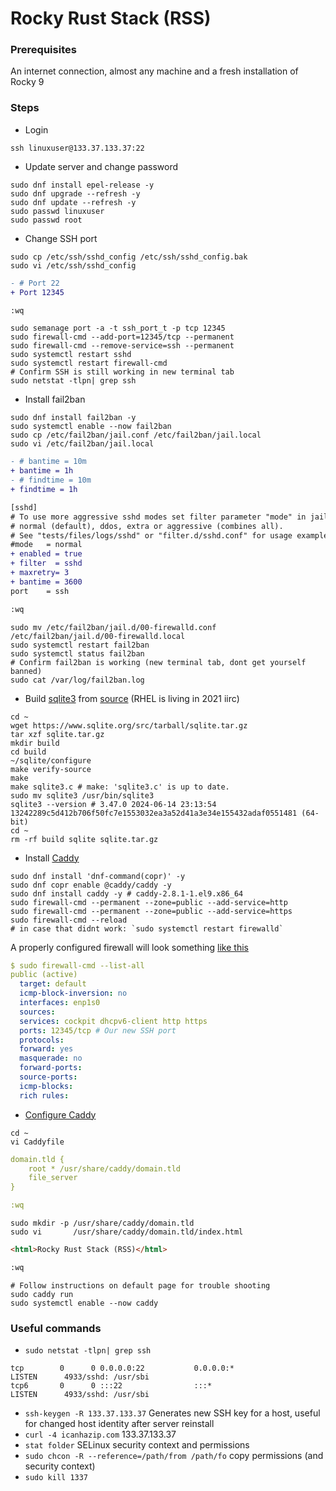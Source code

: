 # Rocky Rust Stack (RSS)
### Prerequisites
An internet connection, almost any machine and a fresh installation of Rocky 9
### Steps
- Login
```console
ssh linuxuser@133.37.133.37:22
```
- Update server and change password
```console
sudo dnf install epel-release -y
sudo dnf upgrade --refresh -y
sudo dnf update --refresh -y
sudo passwd linuxuser
sudo passwd root
```
<!-- TODO -->
- Change SSH port
```console
sudo cp /etc/ssh/sshd_config /etc/ssh/sshd_config.bak
sudo vi /etc/ssh/sshd_config
```
```diff
- # Port 22
+ Port 12345

:wq
```
```console
sudo semanage port -a -t ssh_port_t -p tcp 12345
sudo firewall-cmd --add-port=12345/tcp --permanent
sudo firewall-cmd --remove-service=ssh --permanent
sudo systemctl restart sshd
sudo systemctl restart firewall-cmd
# Confirm SSH is still working in new terminal tab
sudo netstat -tlpn| grep ssh
```
- Install fail2ban
```console
sudo dnf install fail2ban -y
sudo systemctl enable --now fail2ban
sudo cp /etc/fail2ban/jail.conf /etc/fail2ban/jail.local
sudo vi /etc/fail2ban/jail.local
```
```diff
- # bantime = 10m
+ bantime = 1h
- # findtime = 10m
+ findtime = 1h

[sshd]
# To use more aggressive sshd modes set filter parameter "mode" in jail.local:
# normal (default), ddos, extra or aggressive (combines all).
# See "tests/files/logs/sshd" or "filter.d/sshd.conf" for usage example and details.
#mode   = normal
+ enabled = true
+ filter  = sshd
+ maxretry= 3
+ bantime = 3600
port    = ssh

:wq
```
```console
sudo mv /etc/fail2ban/jail.d/00-firewalld.conf /etc/fail2ban/jail.d/00-firewalld.local
sudo systemctl restart fail2ban
sudo systemctl status fail2ban
# Confirm fail2ban is working (new terminal tab, dont get yourself banned)
sudo cat /var/log/fail2ban.log
```
- Build [sqlite3](https://www.sqlite.org/index.html) from [source](https://github.com/sqlite/sqlite) (RHEL is living in 2021 iirc)
```console
cd ~
wget https://www.sqlite.org/src/tarball/sqlite.tar.gz
tar xzf sqlite.tar.gz
mkdir build
cd build
~/sqlite/configure
make verify-source
make
make sqlite3.c # make: 'sqlite3.c' is up to date.
sudo mv sqlite3 /usr/bin/sqlite3
sqlite3 --version # 3.47.0 2024-06-14 23:13:54 13242289c5d412b706f50fc7e1553032ea3a52d41a3e34e155432adaf0551481 (64-bit)
cd ~
rm -rf build sqlite sqlite.tar.gz
```
- Install [Caddy](https://linuxiac.com/installing-caddy-php-on-rocky-linux-9-almalinux-9/)
```console
sudo dnf install 'dnf-command(copr)' -y
sudo dnf copr enable @caddy/caddy -y
sudo dnf install caddy -y # caddy-2.8.1-1.el9.x86_64
sudo firewall-cmd --permanent --zone=public --add-service=http
sudo firewall-cmd --permanent --zone=public --add-service=https
sudo firewall-cmd --reload
# in case that didnt work: `sudo systemctl restart firewalld`
```
A properly configured firewall will look something [like this](https://docs.rockylinux.org/de/guides/web/caddy/)
```yaml
$ sudo firewall-cmd --list-all
public (active)
  target: default
  icmp-block-inversion: no
  interfaces: enp1s0
  sources:
  services: cockpit dhcpv6-client http https
  ports: 12345/tcp # Our new SSH port
  protocols:
  forward: yes
  masquerade: no
  forward-ports:
  source-ports:
  icmp-blocks:
  rich rules:
```
- [Configure Caddy](https://docs.rockylinux.org/de/guides/web/caddy/)
```console
cd ~
vi Caddyfile
```
```yaml
domain.tld {
    root * /usr/share/caddy/domain.tld
    file_server
}

:wq
```
```console
sudo mkdir -p /usr/share/caddy/domain.tld
sudo vi       /usr/share/caddy/domain.tld/index.html
```
```html
<html>Rocky Rust Stack (RSS)</html>

:wq
```
```console
# Follow instructions on default page for trouble shooting
sudo caddy run
sudo systemctl enable --now caddy
```
### Useful commands
- `sudo netstat -tlpn| grep ssh`
```
tcp        0      0 0.0.0.0:22           0.0.0.0:*               LISTEN      4933/sshd: /usr/sbi
tcp6       0      0 :::22                :::*                    LISTEN      4933/sshd: /usr/sbi
```
- `ssh-keygen -R 133.37.133.37` Generates new SSH key for a host, useful for changed host identity after server reinstall
- `curl -4 icanhazip.com` 133.37.133.37
- `stat folder` SELinux security context and permissions
- `sudo chcon -R --reference=/path/from /path/fo` copy permissions (and security context)
- `sudo kill 1337`
